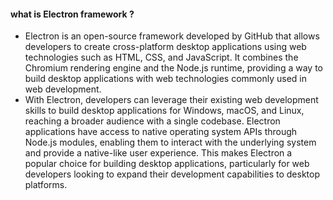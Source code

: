
#### what is Electron framework ?

* Electron is an open-source framework developed by GitHub that allows developers to create cross-platform desktop applications using web technologies such as HTML, CSS, and JavaScript. It combines the Chromium rendering engine and the Node.js runtime, providing a way to build desktop applications with web technologies commonly used in web development.
* With Electron, developers can leverage their existing web development skills to build desktop applications for Windows, macOS, and Linux, reaching a broader audience with a single codebase. Electron applications have access to native operating system APIs through Node.js modules, enabling them to interact with the underlying system and provide a native-like user experience. This makes Electron a popular choice for building desktop applications, particularly for web developers looking to expand their development capabilities to desktop platforms.
